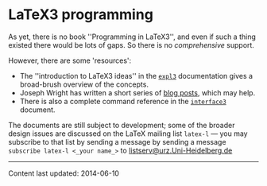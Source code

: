 # LaTeX3 programming


As yet, there is no book ''Programming in LaTeX3'', and even if
such a thing existed there would be lots of gaps.  So there is no
_comprehensive_ support.


However, there are some 'resources':
  

-  The ''introduction to LaTeX3 ideas'' in the [`expl3`](https://ctan.org/pkg/expl3)
    documentation gives a broad-brush overview of the concepts.
-  Joseph Wright has written a short series of 
    [blog posts](http://www.texdev.net/index.php?s=programming+latex3),
    which may help.
-  There is also a complete command reference in the
    [`interface3`](https://ctan.org/pkg/interface3) document.




The documents are still subject to development; some of the broader
design issues are discussed on the LaTeX mailing list
`latex-l`&nbsp;&mdash; you may subscribe to that list by sending a
message by sending a message
  `subscribe latex-l <_your name_>`
to <a href="mailto:listserv@urz.Uni-Heidelberg.de">listserv@urz.Uni-Heidelberg.de</a>



----
Content last updated: 2014-06-10
